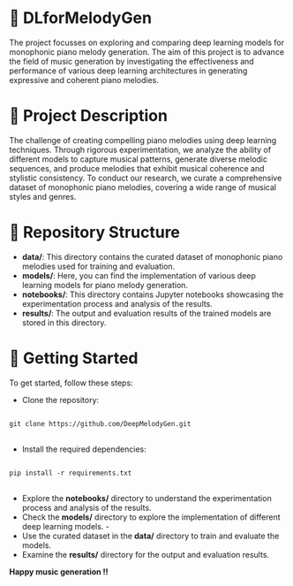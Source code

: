 # 🎵 DLforMelodyGen
The project focusses on exploring and comparing deep learning models for monophonic piano melody generation. The aim of this project is to advance the field of music generation by investigating the effectiveness and performance of various deep learning architectures in generating expressive and coherent piano melodies.

# 📝 Project Description
The challenge of creating compelling piano melodies using deep learning techniques. Through rigorous experimentation, we analyze the ability of different models to capture musical patterns, generate diverse melodic sequences, and produce melodies that exhibit musical coherence and stylistic consistency. To conduct our research, we curate a comprehensive dataset of monophonic piano melodies, covering a wide range of musical styles and genres.

# 📁 Repository Structure
 - **data/**: This directory contains the curated dataset of monophonic piano melodies used for training and evaluation.
 - **models/**: Here, you can find the implementation of various deep learning models for piano melody generation.
 - **notebooks/**: This directory contains Jupyter notebooks showcasing the experimentation process and analysis of the results.
 - **results/**: The output and evaluation results of the trained models are stored in this directory.

 # 🚀 Getting Started
To get started, follow these steps:
 - Clone the repository: 
<pre>
<code>
git clone https://github.com/DeepMelodyGen.git
</code>
</pre>

 - Install the required dependencies: 
<pre>
<code>
pip install -r requirements.txt
</code>
</pre>

 - Explore the **notebooks/** directory to understand the experimentation process and analysis of the results.
 - Check the **models/** directory to explore the implementation of different deep learning models. - 
 - Use the curated dataset in the **data/** directory to train and evaluate the models.
 - Examine the **results/** directory for the output and evaluation results.

**Happy music generation !!**
